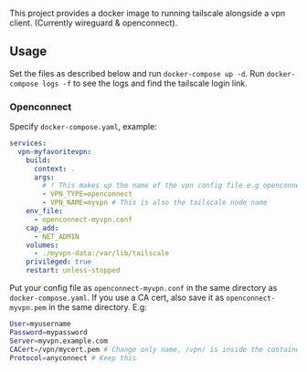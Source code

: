This project provides a docker image to running tailscale alongside a vpn client. (Currently wireguard & openconnect).

## Usage
Set the files as described below and run `docker-compose up -d`.
Run `docker-compose logs -f` to see the logs and find the tailscale login link.
### Openconnect
Specify `docker-compose.yaml`, example:
```yaml
services:
  vpn-myfavoritevpn:
    build:
      context: .
      args:
        # ! This makes up the name of the vpn config file e.g openconnect-myvpn.conf
        - VPN_TYPE=openconnect
        - VPN_NAME=myvpn # This is also the tailscale node name
    env_file:
      - openconnect-myvpn.conf
    cap_add:
      - NET_ADMIN
    volumes:
      - ./myvpn-data:/var/lib/tailscale
    privileged: true
    restart: unless-stopped
```
Put your config file as `openconnect-myvpn.conf` in the same directory as `docker-compose.yaml`.
If you use a CA cert, also save it as `openconnect-myvpn.pem` in the same directory.
E.g:
```bash
User=myusername
Password=mypassword
Server=myvpn.example.com
CACert=/vpn/mycert.pem # Change only name, /vpn/ is inside the container
Protocol=anyconnect # Keep this
```